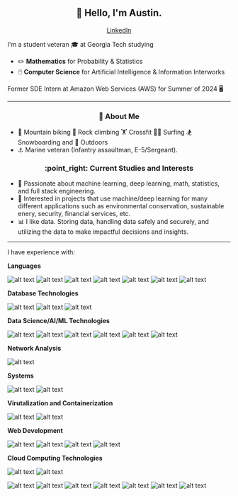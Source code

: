 <h2 align="center">👋 Hello, I'm Austin.</h2>
<p align="center">
  <a href="https://www.linkedin.com/in/austin-b-a525651a7">LinkedIn</a>
</p>

I'm a student veteran 🎓 at Georgia Tech studying
- :pencil2: **Mathematics** for Probability & Statistics
- 🖱️ **Computer Science** for Artificial Intelligence & Information Interworks

Former SDE Intern at Amazon Web Services (AWS) for Summer of 2024 🖥️

-------
<h3 align="center">🍎 About Me</h3>

- :mountain_bicyclist: Mountain biking 🐐 Rock climbing 🏋️ Crossfit 🏄‍♂️ Surfing :snowboarder: Snowboarding and :sunrise_over_mountains: Outdoors
- ⚓ Marine veteran (Infantry assaultman, E-5/Sergeant).

<h3 align="center">:point_right: Current Studies and Interests</h3>

- 🌱 Passionate about machine learning, deep learning, math, statistics, and full stack engineering.
- 🌳 Interested in projects that use machine/deep learning for many different applications such as environmental conservation, sustainable enery, security, financial services, etc.
- 📊 I like data. Storing data, handling data safely and securely, and utilizing the data to make impactful decisions and insights.

---
I have experience with:

**Languages**

![alt text](https://img.shields.io/badge/Python-4776AB?style=for-the-badge&logo=python&logoColor=blue)
![alt text](https://img.shields.io/badge/Java-ED8B00?style=for-the-badge&logo=openjdk&logoColor=blue)
![alt text](https://img.shields.io/badge/C-00599C?style=for-the-badge&logo=c&logoColor=white)
![alt text](https://img.shields.io/badge/Rust-000000?style=for-the-badge&logo=rust&logoColor=white)
![alt text](https://img.shields.io/badge/TypeScript-007ACC?style=for-the-badge&logo=typescript&logoColor=white)
![alt text](https://img.shields.io/badge/C++-00599C?style=for-the-badge&logo=cplusplus&logoColor=white)
![alt text](https://img.shields.io/badge/TeX-008080?style=for-the-badge&logo=latex&logoColor=white)

**Database Technologies**

![alt text](https://img.shields.io/badge/MySQL-4479A1?style=for-the-badge&logo=mysql&logoColor=white)
![alt text](https://img.shields.io/badge/PostgreSQL-4169E1?style=for-the-badge&logo=postgresql&logoColor=white)
![alt text](https://img.shields.io/badge/SQLAlchemy-D71F00?style=for-the-badge&logo=sqlalchemy&logoColor=white)

**Data Science/AI/ML Technologies**

![alt text](https://img.shields.io/badge/PyTorch-EE4C2C?style=for-the-badge&logo=pytorch&logoColor=white)
![alt text](https://img.shields.io/badge/Numpy-777BB4?style=for-the-badge&logo=numpy&logoColor=white)
![alt text](https://img.shields.io/badge/Pandas-150458?style=for-the-badge&logo=pandas&logoColor=white)
![alt text](https://img.shields.io/badge/scikit_learn-F7931E?style=for-the-badge&logo=scikit-learn&logoColor=white)
![alt text](https://img.shields.io/badge/LangChain-1C3C3C?style=for-the-badge&logo=langchain&logoColor=white)
![alt text](https://img.shields.io/badge/SciPy-8CAAE6?style=for-the-badge&logo=scipy&logoColor=white)

**Network Analysis**

![alt text](https://img.shields.io/badge/Wireshark-1679A7?style=for-the-badge&logo=wireshark&logoColor=white)


**Systems**

![alt text](https://img.shields.io/badge/Linux-FCC624?style=for-the-badge&logo=linux&logoColor=white)
![alt text](https://img.shields.io/badge/GNU-A42E2B?style=for-the-badge&logo=gnu&logoColor=white)

**Virutalization and Containerization**

![alt text](https://img.shields.io/badge/Docker-2496ED?style=for-the-badge&logo=docker&logoColor=white)
![alt text](https://img.shields.io/badge/VirtualBox-183A61?style=for-the-badge&logo=virtualbox&logoColor=white)

**Web Development**

![alt text](https://img.shields.io/badge/React-61DAFB?style=for-the-badge&logo=react&logoColor=white)
![alt text](https://img.shields.io/badge/Node.js-5FA04E?style=for-the-badge&logo=node.js&logoColor=white)
![alt text](https://img.shields.io/badge/CSS3-1572B6?style=for-the-badge&logo=css3&logoColor=white)
![alt text](https://img.shields.io/badge/HTML-E34F26?style=for-the-badge&logo=html5&logoColor=white)


**Cloud Computing Technologies**

![alt text](https://img.shields.io/badge/AWS-232F3E?style=for-the-badge&logo=amazonwebservices&logoColor=white)
![alt text](https://img.shields.io/badge/Amazon-FF9900?style=for-the-badge&logo=amazon&logoColor=white)

![alt text](https://img.shields.io/badge/Amazon%20DynamoDB-4053D6?style=for-the-badge&logo=amazondynamodb&logoColor=white)
![alt text](https://img.shields.io/badge/Amazon%20S3-569A31?style=for-the-badge&logo=amazons3&logoColor=white)
![alt text](https://img.shields.io/badge/AWS%20Lambda-FF9900?style=for-the-badge&logo=awslambda&logoColor=white)
![alt text](https://img.shields.io/badge/Amazon%20Redshift-8C4FFF?style=for-the-badge&logo=amazonredshift&logoColor=white)
![alt text](https://img.shields.io/badge/Amazon%20IAM-DD344C?style=for-the-badge&logo=amazoniam&logoColor=white)
![alt text](https://img.shields.io/badge/AWS%20Glue-150458?style=for-the-badge&logoColor=white)
![alt text](https://img.shields.io/badge/Amazon%20Cloudwatch-FF4F8B?style=for-the-badge&logo=amazoncloudwatch&logoColor=white)



<!--_
<h3 align="center">:point_right: Languages, Libraries, etc.</h3>

![alt text](https://img.shields.io/badge/-Git-F05032.svg?&style=flat&logo=git&logoColor=white)
![alt text](https://img.shields.io/badge/-MySQL-4479A1.svg?&style=flat&logo=mysql&logoColor=white)
![alt text](https://img.shields.io/badge/-NumPy-013243.svg?&style=flat&logo=numpy&logoColor=white)
![alt text](https://img.shields.io/badge/-Pandas-150458.svg?&style=flat&logo=pandas&logoColor=white)
![alt text](https://img.shields.io/badge/-Python-3776AB.svg?&style=flat&logo=python&logoColor=white)
![alt text](https://img.shields.io/badge/-PyTorch-EE4C2C.svg?&style=flat&logo=pytorch&logoColor=white)
![alt text](https://img.shields.io/badge/-Scikit--learn-F7931E.svg?&style=flat&logo=scikit-learn&logoColor=white)
![alt text](https://img.shields.io/badge/-LangChain-6CBB3C.svg?&style=flat&logo=langchain&logoColor=white)
![alt text](https://img.shields.io/badge/-Java-F7DF1E.svg?&style=flat&logo=javas&logoColor=white)
--->

<!---
AustinTeddyCodes/AustinTeddyCodes is a ✨ special ✨ repository because its `README.md` (this file) appears on your GitHub profile.
You can click the Preview link to take a look at your changes.
--->
